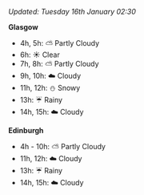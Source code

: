 *Updated: Tuesday 16th January 02:30*

**Glasgow**

* 4h, 5h: :partly_sunny: Partly Cloudy
* 6h: :sunny: Clear
* 7h, 8h: :partly_sunny: Partly Cloudy
* 9h, 10h: :cloud: Cloudy
* 11h, 12h: :snowman: Snowy
* 13h: :umbrella: Rainy
* 14h, 15h: :cloud: Cloudy

**Edinburgh**

* 4h - 10h: :partly_sunny: Partly Cloudy
* 11h, 12h: :cloud: Cloudy
* 13h: :umbrella: Rainy
* 14h, 15h: :cloud: Cloudy
